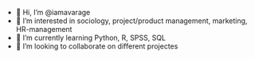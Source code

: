 - 👋 Hi, I’m @iamavarage
- 👀 I’m interested in sociology, project/product management, marketing, HR-management
- 🌱 I’m currently learning Python, R, SPSS, SQL
- 💞️ I’m looking to collaborate on different projectes

<!---
iamavarage/iamavarage is a ✨ special ✨ repository because its `README.md` (this file) appears on your GitHub profile.
You can click the Preview link to take a look at your changes.
--->
